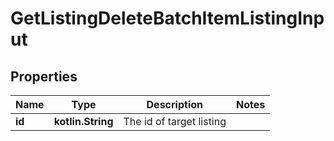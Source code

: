 
# GetListingDeleteBatchItemListingInput

## Properties
| Name | Type | Description | Notes |
| ------------ | ------------- | ------------- | ------------- |
| **id** | **kotlin.String** | The id of target listing |  |




